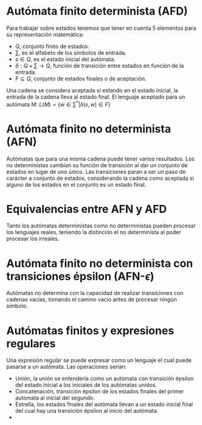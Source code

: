 # Autómata finito determinista (AFD)
Para trabajar sobre estados tenemos que tener en cuenta 5 elementos para su representación matemática:
- $Q$, conjunto finito de estados.
- $\sum$, es el alfabeto de los símbolos de entrada.
- $s\in Q$, es el estado inicial del autómata.
- $\delta:Q\times\sum\to Q$, función de transición entre estados en función de la entrada.
- $F⊆ Q$, conjunto de estados finales o de aceptación.

Una cadena se considera aceptada si estando en el estado inicial, la entrada de la cadena lleva al estado final. El lenguaje aceptado para un autómata M:
$L(M)=\{w\in\sum^{*}| \delta(s,w)\in F\}$
# Autómata finito no determinista (AFN)
Autómatas que para una misma cadena puede tener varios resultados. Los no deterministas cambian su función de transición al dar un conjunto de estados en lugar de uno único.
Las transiciones paran a ser un paso de carácter a conjunto de estados, considerando la cadena como aceptada si alguno de los estados en el conjunto es un estado final.
# Equivalencias entre AFN y AFD
Tanto los autómatas deterministas como no deterministas pueden procesar los lenguajes reales, teniendo la distinción el no determinista al poder procesar los irreales.
# Autómata finito no determinista con transiciones épsilon (AFN-$\epsilon$)
Autómatas no determina con la capacidad de realizar transiciones con cadenas vacías, tomando el camino vacío antes de procesar ningún símbolo.
# Autómatas finitos y expresiones regulares
Una expresión regular se puede expresar como un lenguaje el cual puede pasarse a un autómata. Las operaciones serían:
- Unión, la unión se entendería como un autómata con transición épsilon del estado inicial a los iniciales de los autómatas unidos.
- Concatenación, transición épsilon de los estados finales del primer automata al inicial del segundo.
- Estrella, los estados finales del autómata llevan a un estado inicial final del cual hay una transición épsilon al inicio del autómata.
- 